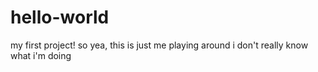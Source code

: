 # hello-world
my first project!
so yea, this is just me playing around
i don't really know what i'm doing
